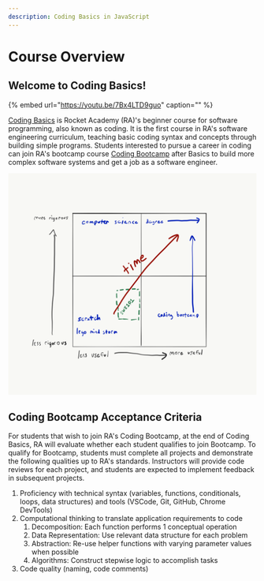 ```yaml
---
description: Coding Basics in JavaScript
---
```


# Course Overview

## Welcome to Coding Basics!

{% embed url="https://youtu.be/7Bx4LTD9guo" caption="" %}

[Coding Basics](https://rocketacademy.co/courses/basics) is Rocket Academy \(RA\)'s beginner course for software programming, also known as coding. It is the first course in RA's software engineering curriculum, teaching basic coding syntax and concepts through building simple programs. Students interested to pursue a career in coding can join RA's bootcamp course [Coding Bootcamp](https://rocketacademy.co/courses/bootcamp) after Basics to build more complex software systems and get a job as a software engineer.

![Basics falls near the start of one&apos;s journey to become a software programmer](.gitbook/assets/course-ped.png)

## Coding Bootcamp Acceptance Criteria

For students that wish to join RA's Coding Bootcamp, at the end of Coding Basics, RA will evaluate whether each student qualifies to join Bootcamp. To qualify for Bootcamp, students must complete all projects and demonstrate the following qualities up to RA's standards. Instructors will provide code reviews for each project, and students are expected to implement feedback in subsequent projects.

1. Proficiency with technical syntax \(variables, functions, conditionals, loops, data structures\) and tools \(VSCode, Git, GitHub, Chrome DevTools\)
2. Computational thinking to translate application requirements to code
   1. Decomposition: Each function performs 1 conceptual operation
   2. Data Representation: Use relevant data structure for each problem
   3. Abstraction: Re-use helper functions with varying parameter values when possible
   4. Algorithms: Construct stepwise logic to accomplish tasks
3. Code quality \(naming, code comments\)


